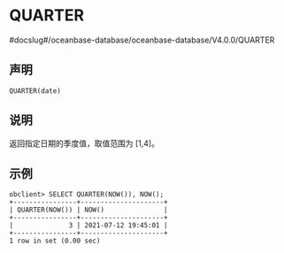 QUARTER 
============================
#docslug#/oceanbase-database/oceanbase-database/V4.0.0/QUARTER


声明 
-----------------------

```unknow
QUARTER(date)
```



说明 
-----------------------

返回指定日期的季度值，取值范围为 \[1,4\]。

示例 
-----------------------

```unknow
obclient> SELECT QUARTER(NOW()), NOW();
+----------------+---------------------+
| QUARTER(NOW()) | NOW()               |
+----------------+---------------------+
|              3 | 2021-07-12 19:45:01 |
+----------------+---------------------+
1 row in set (0.00 sec)
```


